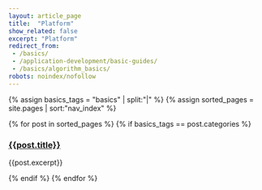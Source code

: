 ```yaml
---
layout: article_page
title:  "Platform"
show_related: false
excerpt: "Platform"
redirect_from:
 - /basics/
 - /application-development/basic-guides/
 - /basics/algorithm_basics/
robots: noindex/nofollow
---
```


{% assign basics_tags = "basics" | split:"|" %}
{% assign sorted_pages = site.pages | sort:"nav_index" %}
<div class="row overview-container">
  {% for post in sorted_pages %}
    {% if basics_tags == post.categories %}
    <div class="col-md-12 overview-brief">
		<h3><a href="{{ post.url | relative_url }}">{{post.title}}</a></h3>
		<p class="lg">{{post.excerpt}}</p>
	</div>
  {% endif %}
  {% endfor %}
</div>

